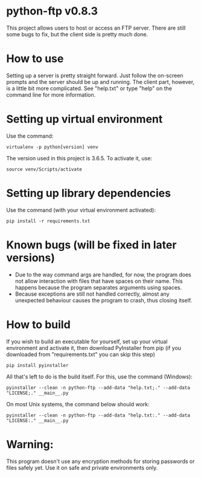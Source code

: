 # python-ftp v0.8.3
This project allows users to host or access an FTP server. 
There are still some bugs to fix, but the client side is pretty much done.

# How to use
Setting up a server is pretty straight forward. Just follow the on-screen prompts and the server should be up and running. The client part, however, is a little bit more complicated. See "help.txt" or type "help" on the command line for more information.

# Setting up virtual environment
Use the command: 

	virtualenv -p python[version] venv
The version used in this project is 3.6.5.
To activate it, use:

	source venv/Scripts/activate

# Setting up library dependencies
Use the command (with your virtual environment activated):
	
	pip install -r requirements.txt
	
# Known bugs (will be fixed in later versions)
* Due to the way command args are handled, for now, the program does not allow interaction with files that have spaces on their name. This happens because the program separates arguments using spaces.
* Because exceptions are still not handled correctly, almost any unexpected behaviour causes the program to crash, thus closing itself.

# How to build
If you wish to build an executable for yourself, set up your virtual environment and activate it, then download PyInstaller from pip (if you downloaded from "requirements.txt" you can skip this step)
	
	pip install pyinstaller
All that's left to do is the build itself. For this, use the command (Windows):

	pyinstaller --clean -n python-ftp --add-data "help.txt;." --add-data "LICENSE;." __main__.py
On most Unix systems, the command below should work:
	
	pyinstaller --clean -n python-ftp --add-data "help.txt:." --add-data "LICENSE:." __main__.py

# Warning:
This program doesn't use any encryption methods for storing passwords or
files safely yet. Use it on safe and private environments only.
